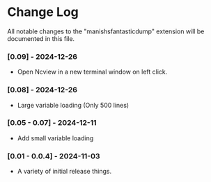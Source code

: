 # Change Log

All notable changes to the "manishsfantasticdump" extension will be documented in this file.

### [0.09] - 2024-12-26
- Open Ncview in a new terminal window on left click.

### [0.08] - 2024-12-26
- Large variable loading (Only 500 lines)

### [0.05 - 0.07] - 2024-12-11
- Add small variable loading


### [0.01 - 0.0.4] - 2024-11-03
- A variety of initial release things.